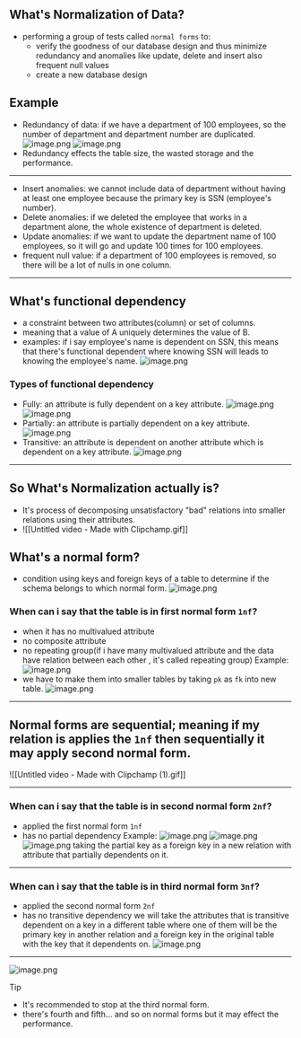 ## What's Normalization of Data?
- performing a group of tests called `normal forms` to:
    - verify the goodness of our database design and thus minimize redundancy and anomalies like update, delete and insert also frequent null values
    - create a new database design
## Example
- Redundancy of data: if we have a department of 100 employees, so the number of department and department number are duplicated.
![image.png](https://itg.singhinder.com?url=https://gist.githubusercontent.com/Reemaa828/05cf673bb0e2e50986eeae5c4f640c66/raw/image.png)
![image.png](https://itg.singhinder.com?url=https://gist.githubusercontent.com/Reemaa828/3c052eb8590240c41e4359a4f63333d8/raw/image.png)
- Redundancy effects the table size, the wasted storage and the performance.
_________
- Insert anomalies: we cannot include data of department without having at least one employee because the primary key is SSN (employee's number).
- Delete anomalies: if we deleted the employee that works in a department alone, the whole existence of department is deleted.
- Update anomalies: if we want to update the department name of 100 employees, so it will go and update 100 times for 100 employees.
- frequent null value: if a department of 100 employees is removed, so there will be a lot of nulls in one column.
______________
## What's functional dependency 
- a constraint between two attributes(column) or set of columns.
- meaning that a value of A uniquely determines the value of B.
- examples: if i say employee's name is dependent on SSN, this means that there's functional dependent where knowing SSN will leads to knowing the employee's name.
![image.png](https://itg.singhinder.com?url=https://gist.githubusercontent.com/Reemaa828/8a1f187d9824cbcb51cb58abee0978f3/raw/image.png)

### Types of functional dependency
- Fully: an attribute is fully dependent on a key attribute.
![image.png](https://itg.singhinder.com?url=https://gist.githubusercontent.com/Reemaa828/24cb020b2a11d09f13b74874a76fedca/raw/image.png)
![image.png](https://itg.singhinder.com?url=https://gist.githubusercontent.com/Reemaa828/c9887a5225ec5ef2f0593a39e6167b09/raw/image.png)
- Partially: an attribute is partially dependent on a key attribute. 
![image.png](https://itg.singhinder.com?url=https://gist.githubusercontent.com/Reemaa828/5b3629945e0dd76db57bf39d34b3a27f/raw/image.png)
- Transitive: an attribute is dependent on another attribute which is dependent on a key attribute.
![image.png](https://itg.singhinder.com?url=https://gist.githubusercontent.com/Reemaa828/003c992dad43ed675a19bfd9ea6aba35/raw/image.png)
__________
## So What's Normalization actually is?
- It's process of decomposing unsatisfactory "bad" relations into smaller relations using their attributes.
- ![[Untitled video - Made with Clipchamp.gif]]

## What's a normal form?
- condition using keys and foreign keys of a table to determine if the schema belongs to which normal form.
![image.png](https://itg.singhinder.com?url=https://gist.githubusercontent.com/Reemaa828/00cc1d535917c431ab5e747abb3979a4/raw/image.png)

### When can i say that the table is in first normal form `1nf`?
- when it has no multivalued attribute
- no composite attribute
- no repeating group(if i have many multivalued attribute and the data have relation between each other , it's called repeating group)
Example: 
![image.png](https://itg.singhinder.com?url=https://gist.githubusercontent.com/Reemaa828/8f51a33186f450a0d5e89c6164b64d5a/raw/image.png)
- we have to make them into smaller tables by taking `pk` as `fk` into new table.
![image.png](https://itg.singhinder.com?url=https://gist.githubusercontent.com/Reemaa828/98269330d0ee29d091751e67a2754268/raw/image.png)
__________
## Normal forms are sequential; meaning if my relation is applies the `1nf` then sequentially it may apply second normal form.
![[Untitled video - Made with Clipchamp (1).gif]]

_________
### When can i say that the table is in second normal form `2nf`?
- applied the first normal form `1nf`
- has no partial dependency
Example:
![image.png](https://itg.singhinder.com?url=https://gist.githubusercontent.com/Reemaa828/267a5b3f5fe4da10fbbd5a4a29281c3f/raw/image.png)
![image.png](https://itg.singhinder.com?url=https://gist.githubusercontent.com/Reemaa828/762baab918d685bf1befcaa7b022517c/raw/image.png)
![image.png](https://itg.singhinder.com?url=https://gist.githubusercontent.com/Reemaa828/21247d88f76cfb8a14b285e37a63af8e/raw/image.png)
taking the partial key as a foreign key in a new relation with attribute that partially dependents on it.
__________
### When can i say that the table is in third normal form `3nf`?
- applied the second normal form `2nf`
- has no transitive dependency
we will take the attributes that is transitive dependent on a key in a different table where one of them will be the primary key in another relation and a foreign key in the original table with the key that it dependents on.
![image.png](https://itg.singhinder.com?url=https://gist.githubusercontent.com/Reemaa828/733300187bfc9816f2e4b6cade17ddce/raw/image.png)
____________
![image.png](https://itg.singhinder.com?url=https://gist.githubusercontent.com/Reemaa828/aadf5728e4c17f2654ce61bd87bbe454/raw/image.png)

>[!TIP]
>- It's recommended to stop at the third normal form.
>- there's fourth and fifth... and so on normal forms but it may effect the performance.
